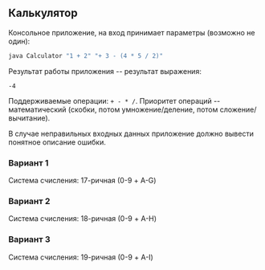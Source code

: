 ## Калькулятор
Консольное приложение, на вход принимает параметры (возможно не один): 
```bash
java Calculator "1 + 2" "+ 3 - (4 * 5 / 2)"
```

Результат работы приложения -- результат выражения:
```
-4
```

Поддерживаемые операции: ```+ - * /```. Приоритет операций -- математический
(скобки, потом умножение/деление, потом сложение/вычитание).

В случае неправильных входных данных приложение должно вывести понятное описание
ошибки.

### Вариант 1
Система счисления: 17-ричная (0-9 + A-G)

### Вариант 2
Система счисления: 18-ричная (0-9 + A-H)

### Вариант 3
Система счисления: 19-ричная (0-9 + A-I)
